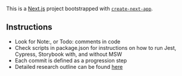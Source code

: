This is a [Next.js](https://nextjs.org/) project bootstrapped with [`create-next-app`](https://github.com/vercel/next.js/tree/canary/packages/create-next-app).

## Instructions

- Look for Note:, or Todo: comments in code
- Check scripts in package.json for instructions on how to run Jest, Cypress, Storybook with, and without MSW
- Each commit is defined as a progression step
- Detailed research outline can be found [here](https://paper.dropbox.com/doc/Testing-Strategies-Results--BkO4twljxp1Hx7YZQuWsuAS0Ag-OnUOiLDkrZymDR7FfaEu8)
